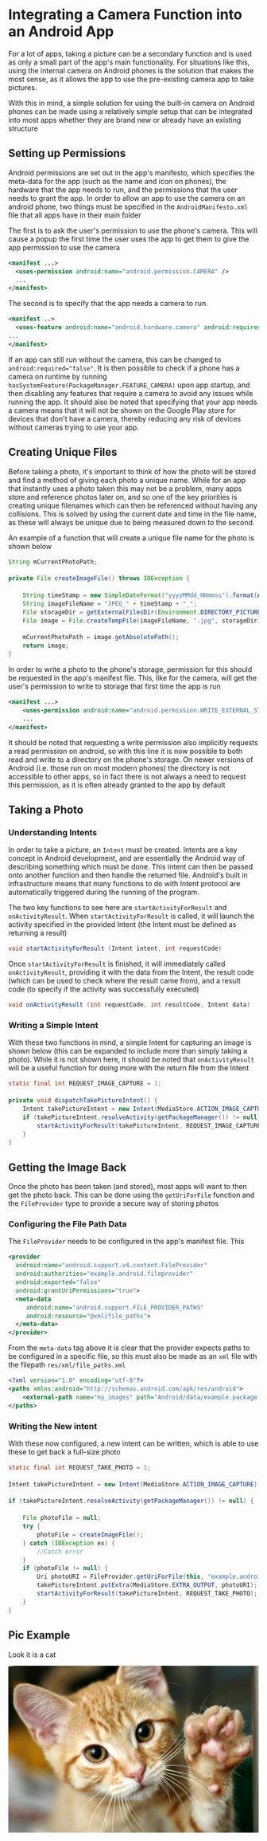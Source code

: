 # Integrating a Camera Function into an Android App

For a lot of apps, taking a picture can be a secondary function and is used as only a small part of the app's main functionality. For situations like this, using the internal camera on Android phones is the solution that makes the most sense, as it allows the app to use the pre-existing camera app to take pictures.

With this in mind, a simple solution for using the built-in camera on Android phones can be made using a relatively simple setup that can be integrated into most apps whether they are brand new or already have an existing structure

## Setting up Permissions

Android permissions are set out in the app's manifesto, which specifies the meta-data for the app (such as the name and icon on phones), the hardware that the app needs to run, and the permissions that the user needs to grant the app. In order to allow an app to use the camera on an android phone, two things must be specified in the `AndroidManifesto.xml` file that all apps have in their main folder

The first is to ask the user's permission to use the phone's camera. This will cause a popup the first time the user uses the app to get them to give the app permission to use the camera

```xml
<manifest ...>
  <uses-permission android:name="android.permission.CAMERA" />
  ...
</manifest>
```

The second is to specify that the app needs a camera to run.

```xml
<manifest ..>
  <uses-feature android:name="android.hardware.camera" android:required="true" />
...
</manifest>
```

If an app can still run without the camera, this can be changed to `android:required="false"`. It is then possible to check if a phone has a camera on runtime by running `hasSystemFeature(PackageManager.FEATURE_CAMERA)` upon app startup, and then disabling any features that require a camera to avoid any issues while running the app. It should also be noted that specifying that your app needs a camera means that it will not be shown on the Google Play store for devices that don't have a camera, thereby reducing any risk of devices without cameras trying to use your app.

## Creating Unique Files

Before taking a photo, it's important to think of how the photo will be stored and find a method of giving each photo a unique name. While for an app that instantly uses a photo taken this may not be a problem, many apps store and reference photos later on, and so one of the key priorities is creating unique filenames which can then be referenced without having any collisions.  This is solved by using the current date and time in the file name, as these will always be unique due to being measured down to the second.

An example of a function that will create a unique file name for the photo is shown below

```java
String mCurrentPhotoPath;

private File createImageFile() throws IOException {

    String timeStamp = new SimpleDateFormat("yyyyMMdd_HHmmss").format(new Date());
    String imageFileName = "JPEG_" + timeStamp + "_";
    File storageDir = getExternalFilesDir(Environment.DIRECTORY_PICTURES);
    File image = File.createTempFile(imageFileName, ".jpg", storageDir);

    mCurrentPhotoPath = image.getAbsolutePath();
    return image;
}
```

In order to write a photo to the phone's storage, permission for this should be requested in the app's manifest file. This, like for the camera, will get the user's permission to write to storage that first time the app is run

```xml
<manifest ...>
    <uses-permission android:name="android.permission.WRITE_EXTERNAL_STORAGE" />
    ...
</manifest>
```

It should be noted that requesting a write permission also implicitly requests a read permission on android, so with this line it is now possible to both read and write to a directory on the phone's storage. On newer versions of Android (i.e. those run on most modern phones) the directory is not accessible to other apps, so in fact there is not always a need to request this permission, as it is often already granted to the app by default

## Taking a Photo

### Understanding Intents

In order to take a picture, an `Intent` must be created. Intents are a key concept in Android development, and are essentially the Android way of describing something which must be done. This intent can then be passed onto another function and then handle the returned file. Android's built in infrastructure means that many functions to do with Intent protocol are automatically triggered during the running of the program.

The two key functions to see here are `startActivityForResult` and `onActivityResult`. When `startActivityForResult` is called, it will launch the activity specified in the provided Intent (the Intent must be defined as returning a result)

```java
void startActivityForResult (Intent intent, int requestCode)
```

Once `startActivityForResult` is finished, it will immediately called `onActivityResult`, providing it with the data from the Intent, the result code (which can be used to check where the result came from), and a result code (to specify if the activity was successfully executed)

```java
void onActivityResult (int requestCode, int resultCode, Intent data)
```

### Writing a Simple Intent

With these two functions in mind, a simple Intent for capturing an image is shown below (this can be expanded to include more than simply taking a photo). While it is not shown here, it should be noted that `onActivityResult` will be a useful function for doing more with the return file from the Intent

```java
static final int REQUEST_IMAGE_CAPTURE = 1;

private void dispatchTakePictureIntent() {
    Intent takePictureIntent = new Intent(MediaStore.ACTION_IMAGE_CAPTURE);
    if (takePictureIntent.resolveActivity(getPackageManager()) != null) {
        startActivityForResult(takePictureIntent, REQUEST_IMAGE_CAPTURE);
    }
}
```

## Getting the Image Back

Once the photo has been taken (and stored), most apps will want to then get the photo back. This can be done using the  `getUriForFile` function and the `FileProvider` type to provide a secure way of storing photos

### Configuring the File Path Data

The `FileProvider` needs to be configured in the app's manifest file. This

```xml
<provider
  android:name="android.support.v4.content.FileProvider"
  android:authorities="example.android.fileprovider"
  android:exported="false"
  android:grantUriPermissions="true">
  <meta-data
     android:name="android.support.FILE_PROVIDER_PATHS"
     android:resource="@xml/file_paths">
  </meta-data>
</provider>
```

From the `meta-data` tag above it is clear that the provider expects paths to be configured in a specific file, so this must also be made as an `xml` file with the filepath `res/xml/file_paths.xml`

```xml
<?xml version="1.0" encoding="utf-8"?>
<paths xmlns:android="http://schemas.android.com/apk/res/android">
    <external-path name="my_images" path="Android/data/example.package.name/files/Pictures" />
</paths>
```

### Writing the New intent

With these now configured, a new intent can be written, which is able to use these to get back a full-size photo

```java
static final int REQUEST_TAKE_PHOTO = 1;

Intent takePictureIntent = new Intent(MediaStore.ACTION_IMAGE_CAPTURE);

if (takePictureIntent.resolveActivity(getPackageManager()) != null) {

    File photoFile = null;
    try {
        photoFile = createImageFile();
    } catch (IOException ex) {
        //Catch error
    }
    if (photoFile != null) {
        Uri photoURI = FileProvider.getUriForFile(this, "example.android.fileprovider", photoFile);
        takePictureIntent.putExtra(MediaStore.EXTRA_OUTPUT, photoURI);
        startActivityForResult(takePictureIntent, REQUEST_TAKE_PHOTO);
    }
}
```

## Pic Example

Look it is a cat

![Picture of cute cat](/cat.jpg)
